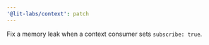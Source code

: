```yaml
---
'@lit-labs/context': patch
---
```


Fix a memory leak when a context consumer sets `subscribe: true`.
